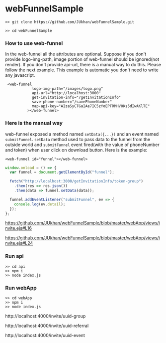 # webFunnelSample

```
>> git clone https://github.com/JUkhan/webFunnelSample.git

>> cd webFunnelSample
```

### How to use web-funnel

In the web-funnel all the attributes are optional. Suppose if you don't provide logo-img-path, image portion of web-funnel should be ignored(not render). If you don't provide api-url, there is a manual way to do this. Please follow the next example. This example is automatic you don't need to write any javascript.

```
 <web-funnel
            logo-img-path="/images/logo.png"
            api-url="http://localhost:3000"
            get-invitation-info="/getInvitationInfo"
            save-phone-number="/savePhoneNumber"
            map-api-key="AIzaSyCTGaIAe7IC5zYoEPFRMHVOKs5dIwAKlTE"
          ></web-funnel>

```

### Here is the manual way

web-funnel exposed a method named `setData({...})` and an event named `submitFunnel`. `setData` method used to pass data to the funnel from the outside world and `submitFunnel` event fired(with the value of phoneNumber and token) when user click on download button. Here is the example:

```
<web-funnel id="funnel"></web-funnel>

```

```js
window.onload = () => {
  var funnel = document.getElementById("funnel");

  fetch("http://localhost:3000/getInvitationInfo/token-group")
    .then(res => res.json())
    .then(data => funnel.setData(data));

  funnel.addEventListener("submitFunnel", ev => {
    console.log(ev.detail);
  });
};
```

https://github.com/JUkhan/webFunnelSample/blob/master/webApp/views/invite.ejs#L16

https://github.com/JUkhan/webFunnelSample/blob/master/webApp/views/invite.ejs#L24

### Run api

```
>> cd api
>> npm i
>> node index.js
```

### Run webApp

```
>> cd webApp
>> npm i
>> node index.js
```

http://localhost:4000/invite/uuid-group

http://localhost:4000/invite/uuid-referral

http://localhost:4000/invite/uuid-event
